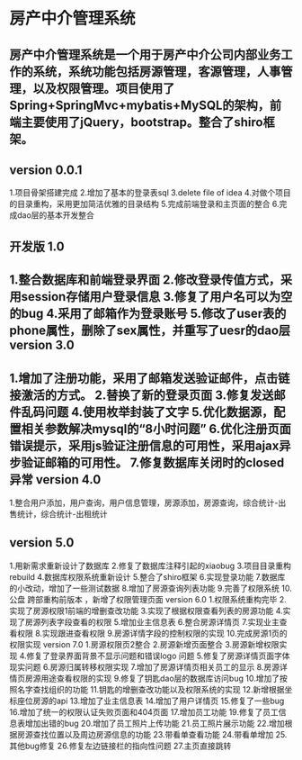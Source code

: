 房产中介管理系统
====
房产中介管理系统是一个用于房产中介公司内部业务工作的系统，系统功能包括房源管理，客源管理，人事管理，以及权限管理。项目使用了Spring+SpringMvc+mybatis+MySQL的架构，前端主要使用了jQuery，bootstrap。整合了shiro框架。
---
version 0.0.1
---
1.项目骨架搭建完成
2.增加了基本的登录表sql
3.delete file of idea
4.对做个项目的目录重构，采用更加简洁优雅的目录结构
5.完成前端登录和主页面的整合
6.完成dao层的基本开发整合

开发版 1.0
------
1.整合数据库和前端登录界面
2.修改登录传值方式，采用session存储用户登录信息
3.修复了用户名可以为空的bug
4.采用了邮箱作为登录账号
5.修改了user表的phone属性，删除了sex属性，并重写了uesr的dao层
version 3.0
-----
1.增加了注册功能，采用了邮箱发送验证邮件，点击链接激活的方式。
2.替换了新的登录页面
3.修复发送邮件乱码问题
4.使用枚举封装了文字
5.优化数据源，配置相关参数解决mysql的“8小时问题”
6.优化注册页面错误提示，采用js验证注册信息的可用性，采用ajax异步验证邮箱的可用性。
7.修复数据库关闭时的closed异常
version 4.0
----
1.整合用户添加，用户查询，用户信息管理，房源添加，房源查询，综合统计-出售统计，综合统计-出租统计

version 5.0
-------
1.用新需求重新设计了数据库
2.修复了数据库注释引起的xiaobug
3.项目目录重构rebuild
4.数据库权限系统重新设计
5.整合了shiro框架
6.实现登录功能
7.数据库的小改动，增加了一些测试数据
8.增加了房源查询列表功能
9.完善了权限系统
10.公盘 跨部重构前版本 ，新增了权限管理页面
version 6.0
1.权限系统重构完毕
2.实现了房源权限1前端的增删查改功能
3.实现了根据权限查看列表的房源功能
4.实现了房源列表字段查看的权限
5.增加业主信息表
6.整合房源详情页
7.实现业主查看权限
8.实现跟进查看权限
9.房源详情字段的控制权限的实现
10.完成房源1页的权限实现
version 7.0
1.房源权限页2整合
2.房源新增页面整合
3.房源新增权限实现
4.修复了登录界面背景不显示问题和错误logo 问题
5.修复了房源详情页面字体现实问题
6.房源归属转移权限实现
7.增加了房源详情页相关员工的显示
8.房源详情页房源用途查看权限的实现
9.修复了钥匙dao层的数据库访问bug
10.增加了按照名字查找组织的功能
11.钥匙的增删查改功能以及权限系统的实现
12.新增根据坐标座位房源的api
13.增加了业主信息表
14.增加了用户详情页
15.修复了一些bug
16.增加了统一的权限认证失败页面和404页面
17.增加员工功能
19.修复了员工信息表增加出错的bug
20.增加了员工照片上传功能
21.员工照片展示功能
22.增加根据房源查找位置以及周边房源信息的功能
23.带看单查看功能
24.带看单增加
25.其他bug修复
26.修复左边链接栏的指向性问题
27.主页直接跳转
